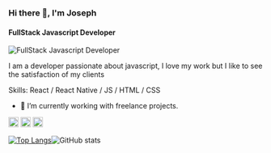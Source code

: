 ### Hi there 👋, I'm Joseph
#### FullStack Javascript Developer
![FullStack Javascript Developer](https://cdn.mos.cms.futurecdn.net/EzgdmaCQuT84bgDL4fhXZS.jpg)

I am a developer passionate about javascript, I love my work but I like to see the satisfaction of my clients

Skills: React / React Native / JS / HTML / CSS

- 🔭 I’m currently working with freelance projects. 

[<img src='https://cdn.jsdelivr.net/npm/simple-icons@3.0.1/icons/behance.svg' alt='behance' height='20'>](https://www.behance.net/josegabrielmoura) 
[<img src='https://cdn.jsdelivr.net/npm/simple-icons@3.0.1/icons/github.svg' alt='github' height='20'>](https://github.com/JosephGabriel)  [<img src='https://cdn.jsdelivr.net/npm/simple-icons@3.0.1/icons/linkedin.svg' alt='linkedin' height='20'>](https://www.linkedin.com/in/https://www.linkedin.com/in/josephgabrielmoura//)  

[![Top Langs](https://github-readme-stats.vercel.app/api/top-langs/?username=JosephGabriel)](https://github.com/anuraghazra/github-readme-stats)![GitHub stats](https://github-readme-stats.vercel.app/api?username=JosephGabriel&show_icons=true)  

